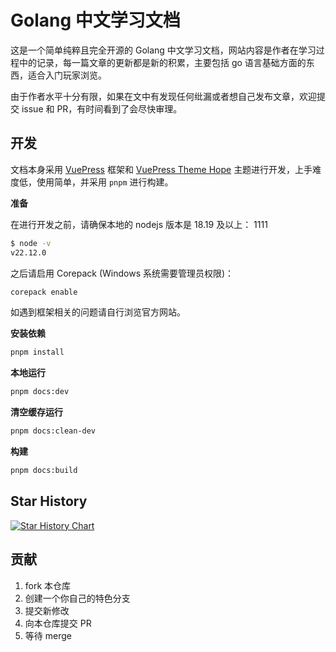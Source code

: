 # Golang 中文学习文档

这是一个简单纯粹且完全开源的 Golang 中文学习文档，网站内容是作者在学习过程中的记录，每一篇文章的更新都是新的积累，主要包括 go 语言基础方面的东西，适合入门玩家浏览。

由于作者水平十分有限，如果在文中有发现任何纰漏或者想自己发布文章，欢迎提交 issue 和 PR，有时间看到了会尽快审理。

## 开发

文档本身采用 [VuePress](https://vuejs.press/zh/) 框架和 [VuePress Theme Hope](https://theme-hope.vuejs.press/zh/) 主题进行开发，上手难度低，使用简单，并采用 `pnpm` 进行构建。

**准备**

在进行开发之前，请确保本地的 nodejs 版本是 18.19 及以上：
1111
```bash
$ node -v
v22.12.0
```

之后请启用 Corepack (Windows 系统需要管理员权限)：

```bash
corepack enable
```

如遇到框架相关的问题请自行浏览官方网站。

**安装依赖**

```bash
pnpm install
```

**本地运行**

```bash
pnpm docs:dev
```

**清空缓存运行**

```bash
pnpm docs:clean-dev
```

**构建**

```bash
pnpm docs:build
```

## Star History

[![Star History Chart](https://api.star-history.com/svg?repos=Open-Source-CQUT/Golang-Doc&type=Timeline)](https://star-history.com/#Open-Source-CQUT/Golang-Doc&Timeline)

## 贡献

1. fork 本仓库
2. 创建一个你自己的特色分支
3. 提交新修改
4. 向本仓库提交 PR
5. 等待 merge
